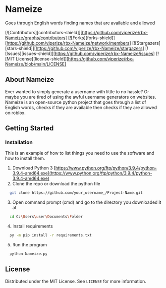 # Nameize
Goes through English words finding names that are available and allowed

[![Contributors][contributors-shield]][https://github.com/viperize/rbx-Nameize/graphs/contributors]
[![Forks][forks-shield]][https://github.com/viperize/rbx-Nameize/network/members]
[![Stargazers][stars-shield]][https://github.com/viperize/rbx-Nameize/stargazers]
[![Issues][issues-shield]][https://github.com/viperize/rbx-Nameize/issues]
[![MIT License][license-shield]][https://github.com/viperize/rbx-Nameize/blob/main/LICENSE]

## About Nameize

Ever wanted to simply generate a username with little to no hassle? Or maybe you are tired of using the awful username generators on websites.
Nameize is an open-source python project that goes through a list of English words, checks if they are available then checks if they are allowed on roblox.

## Getting Started

### Installation

This is an example of how to list things you need to use the software and how to install them.
1. Download Python 3 [https://www.python.org/ftp/python/3.9.4/python-3.9.4-amd64.exe](https://www.python.org/ftp/python/3.9.4/python-3.9.4-amd64.exe)
2. Clone the repo or download the python file 
  ```sh
    git clone https://github.com/your_username_/Project-Name.git
  ```
3. Open command prompt (cmd) and go to the directory you downloaded it at
  ```sh
    cd C:\Users\user\Documents\Folder
  ```
4. Install requirements
  ```sh
    py -m pip install -r requirements.txt
  ```
5. Run the program
  ```sh
    python Nameize.py
  ```
  
## License

Distributed under the MIT License. See `LICENSE` for more information.

